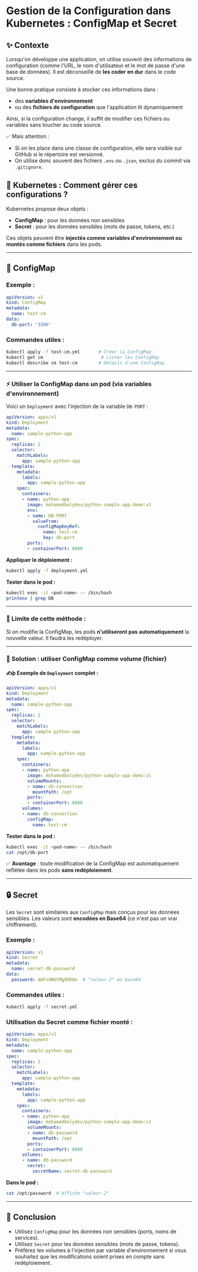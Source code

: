 # Gestion de la Configuration dans Kubernetes : ConfigMap et Secret

## ✨ Contexte

Lorsqu'on développe une application, on utilise souvent des informations de configuration (comme l'URL, le nom d'utilisateur et le mot de passe d'une base de données). Il est déconseillé de **les coder en dur** dans le code source.

Une bonne pratique consiste à stocker ces informations dans :

* des **variables d'environnement**
* ou des **fichiers de configuration** que l'application lit dynamiquement

Ainsi, si la configuration change, il suffit de modifier ces fichiers ou variables sans toucher au code source.

✅ Mais attention :

* Si on les place dans une classe de configuration, elle sera visible sur GitHub si le répertoire est versionné.
* On utilise donc souvent des fichiers `.env` ou `.json`, exclus du commit via `.gitignore`.

## 🚀 Kubernetes : Comment gérer ces configurations ?

Kubernetes propose deux objets :

* **ConfigMap** : pour les données non sensibles
* **Secret** : pour les données sensibles (mots de passe, tokens, etc.)

Ces objets peuvent être **injectés comme variables d'environnement ou montés comme fichiers** dans les pods.

---

## 📂 ConfigMap

### Exemple :

```yaml
apiVersion: v1
kind: ConfigMap
metadata:
  name: test-cm
data:
  db-port: "3306"
```

### Commandes utiles :

```bash
kubectl apply -f test-cm.yml       # Créer la ConfigMap
kubectl get cm                      # Lister les ConfigMap
kubectl describe cm test-cm        # Détails d'une ConfigMap
```

---

### ⚡ Utiliser la ConfigMap dans un pod (via variables d'environnement)

Voici un `Deployment` avec l'injection de la variable `DB-PORT` :

```yaml
apiVersion: apps/v1
kind: Deployment
metadata:
  name: sample-python-app
spec:
  replicas: 2
  selector:
    matchLabels:
      app: sample-python-app
  template:
    metadata:
      labels:
        app: sample-python-app
    spec:
      containers:
      - name: python-app
        image: mohamedbolydev/python-sample-app-demo:v1
        env:
        - name: DB-PORT
          valueFrom:
            configMapKeyRef:
              name: test-cm
              key: db-port
        ports:
        - containerPort: 8000
```

**Appliquer le déploiement :**

```bash
kubectl apply -f deployment.yml
```

**Tester dans le pod :**

```bash
kubectl exec -it <pod-name> -- /bin/bash
printenv | grep DB
```

---

### 🚫 Limite de cette méthode :

Si on modifie la ConfigMap, les pods **n'utiliseront pas automatiquement** la nouvelle valeur. Il faudra les redéployer.

---

### 📂 Solution : utiliser ConfigMap comme volume (fichier)

#### ✍þ Exemple de `Deployment` complet :

```yaml
apiVersion: apps/v1
kind: Deployment
metadata:
  name: sample-python-app
spec:
  replicas: 2
  selector:
    matchLabels:
      app: sample-python-app
  template:
    metadata:
      labels:
        app: sample-python-app
    spec:
      containers:
      - name: python-app
        image: mohamedbolydev/python-sample-app-demo:v1
        volumeMounts:
        - name: db-connection
          mountPath: /opt
        ports:
        - containerPort: 8000
      volumes:
      - name: db-connection
        configMap:
          name: test-cm
```

**Tester dans le pod :**

```bash
kubectl exec -it <pod-name> -- /bin/bash
cat /opt/db-port
```

✅ **Avantage** : toute modification de la ConfigMap est automatiquement reflétée dans les pods **sans redéploiement**.

---

## 🔒 Secret

Les `Secret` sont similaires aux `ConfigMap` mais conçus pour les données sensibles. Les valeurs sont **encodées en Base64** (ce n'est pas un vrai chiffrement).

### Exemple :

```yaml
apiVersion: v1
kind: Secret
metadata:
  name: secret-db-password
data:
  password: dmFsdWUtMg0KDQo  # "valeur-2" en base64
```

### Commandes utiles :

```bash
kubectl apply -f secret.yml
```

### Utilisation du Secret comme fichier monté :

```yaml
apiVersion: apps/v1
kind: Deployment
metadata:
  name: sample-python-app
spec:
  replicas: 2
  selector:
    matchLabels:
      app: sample-python-app
  template:
    metadata:
      labels:
        app: sample-python-app
    spec:
      containers:
      - name: python-app
        image: mohamedbolydev/python-sample-app-demo:v1
        volumeMounts:
        - name: db-password
          mountPath: /opt
        ports:
        - containerPort: 8000
      volumes:
      - name: db-password
        secret:
          secretName: secret-db-password
```

**Dans le pod :**

```bash
cat /opt/password  # Affiche "valeur-2"
```

---

## 🔎 Conclusion

* Utilisez `ConfigMap` pour les données non sensibles (ports, noms de services).
* Utilisez `Secret` pour les données sensibles (mots de passe, tokens).
* Préférez les volumes à l'injection par variable d'environnement si vous souhaitez que les modifications soient prises en compte sans redéploiement.


```
